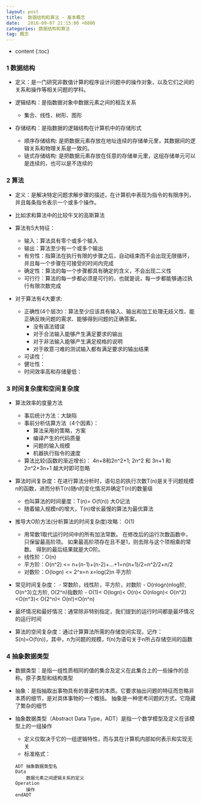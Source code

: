 ```yaml
---
layout: post
title:  数据结构和算法 - 基本概念
date:   2016-09-07 21:15:00 +0800
categories: 数据结构和算法
tag: 概念
---
```


* content
{:toc}

 
### 1 数据结构

* 定义：是一门研究非数值计算的程序设计问题中的操作对象，以及它们之间的关系和操作等相关问题的学科。

* 逻辑结构：是指数据对象中数据元素之间的相互关系
	- 集合、线性、树形、图形
	
* 存储结构：是指数据的逻辑结构在计算机中的存储形式
	- 顺序存储结构: 是把数据元素存放在地址连续的存储单元里，其数据间的逻辑关系和物理关系是一致的。
	- 链式存储结构: 是把数据元素存放在任意的存储单元里，这组存储单元可以是连续的，也可以是不连续的

### 2 算法

* 定义：是解决特定问题求解步骤的描述，在计算机中表现为指令的有限序列，并且每条指令表示一个或多个操作。

* 比如求和算法中的比较牛叉的高斯算法

* 算法有5大特征：
	- 输入：算法具有零个或多个输入
	- 输出：算法至少有一个或多个输出
	- 有穷性：指算法在执行有限的步骤之后，自动结束而不会出现无限循环，并且每一个步骤在可接受的时间内完成
	- 确定性：算法的每一个步骤都具有确定的含义，不会出现二义性
	- 可行行：算法的每一步都必须是可行的，也就是说，每一步都能够通过执行有限次数完成
	
* 对于算法有4大要求:
	- 正确性(4个层次)：算法至少应该具有输入、输出和加工处理无歧义性、能正确反映问题的需求、能够得到问题的正确答案。
		- 没有语法错误
		- 对于合法输入能够产生满足要求的输出
		- 对于非法输入能够产生满足规格的说明
		- 对于故意刁难的测试输入都有满足要求的输出结果
	- 可读性：
	- 健壮性：
	- 时间效率高和存储量低：

### 3 时间复杂度和空间复杂度

* 算法效率的度量方法
	- 事后统计方法：大缺陷
	- 事前分析估算方法（4个因素）：
		- 算法采用的策略，方案
		- 编译产生的代码质量
		- 问题的输入规模
		- 机器执行指令的速度
	- 算法比较(函数的渐近增长)： 4n+8和2n^2+1; 2n^2 和 3n+1 和 2n^2+3n+1 越大时即可忽略
	
* 算法时间复杂度：在进行算法分析时，语句总的执行次数T(n)是关于问题规模n的函数，进而分析T(n)随n的变化情况并确定T(n)的数量级
	- 也叫算法的时间量度：T(n)= O(f(n)) 大O记法
	- 随着输入规模n的增大，T(n)增长最慢的算法为最优算法
	
* 推导大O阶方法(分析算法的时间复杂度)攻略： O(1)
	- 用常数1取代运行时间中的所有加法常数。
		在修改后的运行次数函数中，只保留最高阶项。
		如果最高阶项存在且不是1，则去除与这个项相乘的常数。
		得到的最后结果就是大O阶。
	- 线性阶：O(n)
	- 平方阶：O(n^2) <= n+(n-1)+(n-2)+...+1=n(n+1)/2=n^2/2+n/2
	- 对数阶：O(logn) <= 2^x=n x=log(2)n 平方阶
* 常见时间复杂度：
		- 常数阶，线性阶，平方阶，对数阶
		- O(nlogn)nlog阶, O(n^3)立方阶, O(2^n)指数阶
		- O(1)< O(logn)< O(n)< O(nlogn)< O(n^2)<O(n^3)< O(2^n)< O(n!)<O(n^n)
* 最坏情况和最好情况：通常除非特别指定，我们提到的运行时间都是最坏情况的运行时间

* 算法的空间复杂度：通过计算算法所需的存储空间实现，记作：S(n)=O(f(n))，其中，n为问题的规模，f(n)为语句关于n所占存储空间的函数

### 4 抽象数据类型

* 数据类型：是指一组性质相同的值的集合及定义在此集合上的一些操作的总称。原子类型和结构类型

* 抽象：是指抽取出事物具有的普遍性的本质。它要求抽出问题的特征而忽略非本质的细节，是对具体事物的一个概括。
		抽象是一种思考问题的方式，它隐藏了繁杂的细节
		
* 抽象数据类型（Abstract Data Type，ADT）是指一个数学模型及定义在该模型上的一组操作
	- 定义仅取决于它的一组逻辑特性，而与其在计算机内部如何表示和实现无关
	- 标准格式：
	```
	ADT 抽象数据类型名
	Data
		数据元素之间逻辑关系的定义
	Operation
		操作
	endADT
	```
